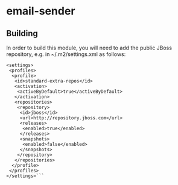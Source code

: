 # email-sender

## Building
In order to build this module, you will need to add the public JBoss repository, e.g. in ~/.m2/settings.xml as follows:
```
<settings>
 <profiles>
  <profile>
   <id>standard-extra-repos</id>
   <activation>
    <activeByDefault>true</activeByDefault>
   </activation>
   <repositories>
    <repository>
     <id>jboss</id>
     <url>http://repository.jboss.com</url>
     <releases>
      <enabled>true</enabled>
     </releases>
     <snapshots>
      <enabled>false</enabled>
     </snapshots>
    </repository>
   </repositories>
  </profile>
 </profiles>
</settings>```

